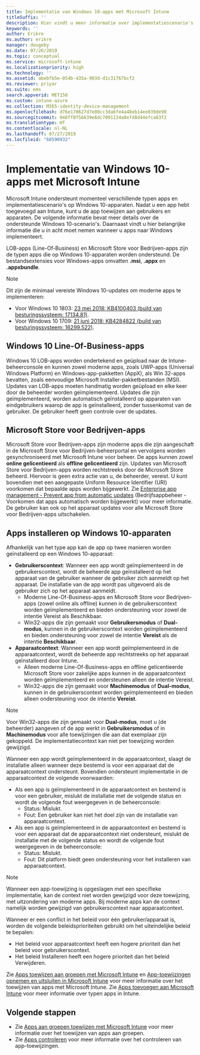 ```yaml
---
title: Implementatie van Windows 10-apps met Microsoft Intune
titleSuffix: ''
description: Hier vindt u meer informatie over implementatiescenario's voor apps in Windows 10 die beschikbaar zijn met Microsoft Intune.
keywords: ''
author: Erikre
ms.author: erikre
manager: dougeby
ms.date: 07/26/2019
ms.topic: conceptual
ms.service: microsoft-intune
ms.localizationpriority: high
ms.technology: ''
ms.assetid: abebfb5e-054b-435a-903d-d1c31767bcf2
ms.reviewer: priyar
ms.suite: ems
search.appverid: MET150
ms.custom: intune-azure
ms.collection: M365-identity-device-management
ms.openlocfilehash: d76e170627d7e08cc3da6fe4a48eb14ee839de98
ms.sourcegitcommit: 948ff8f56639e6dc7091134a0efd8d44efca63f2
ms.translationtype: HT
ms.contentlocale: nl-NL
ms.lasthandoff: 07/27/2019
ms.locfileid: "68590932"
---
```

# <a name="windows-10-app-deployment-using-microsoft-intune"></a>Implementatie van Windows 10-apps met Microsoft Intune 

Microsoft Intune ondersteunt momenteel verschillende typen apps en implementatiescenario's op Windows 10-apparaten. Nadat u een app hebt toegevoegd aan Intune, kunt u de app toewijzen aan gebruikers en apparaten. De volgende informatie bevat meer details over de ondersteunde Windows 10-scenario's. Daarnaast vindt u hier belangrijke informatie die u in acht moet nemen wanneer u apps naar Windows implementeert. 

LOB-apps (Line-Of-Business) en Microsoft Store voor Bedrijven-apps zijn de typen apps die op Windows 10-apparaten worden ondersteund. De bestandsextensies voor Windows-apps omvatten **.msi**, **.appx** en **.appxbundle**.  

> [!Note]
> Dit zijn de minimaal vereiste Windows 10-updates om moderne apps te implementeren:
> - Voor Windows 10 1803: [23 mei 2018: KB4100403 (build van besturingssysteem: 17134.81)](https://support.microsoft.com/help/4100403/windows-10-update-kb4100403).
> - Voor Windows 10 1709: [21 juni 2018: KB4284822 (build van besturingssysteem: 16299.522)](https://support.microsoft.com/help/4284822).

## <a name="windows-10-line-of-business-apps"></a>Windows 10 Line-Of-Business-apps

Windows 10 LOB-apps worden ondertekend en geüpload naar de Intune-beheerconsole en kunnen zowel moderne apps, zoals UWP-apps (Universal Windows Platform) en Windows-app-pakketten (AppX), als Win 32-apps bevatten, zoals eenvoudige Microsoft Installer-pakketbestanden (MSI). Updates van LOB-apps moeten handmatig worden geüpload en elke keer door de beheerder worden geïmplementeerd. Updates die zijn geïmplementeerd, worden automatisch geïnstalleerd op apparaten van eindgebruikers waarop de app is geïnstalleerd, zonder tussenkomst van de gebruiker. De gebruiker heeft geen controle over de updates. 

## <a name="microsoft-store-for-business-apps"></a>Microsoft Store voor Bedrijven-apps

Microsoft Store voor Bedrijven-apps zijn moderne apps die zijn aangeschaft in de Microsoft Store voor Bedrijven-beheerportal en vervolgens worden gesynchroniseerd met Microsoft Intune voor beheer. De apps kunnen zowel **online gelicentieerd** als **offline gelicentieerd** zijn. Updates van Microsoft Store voor Bedrijven-apps worden rechtstreeks door de Microsoft Store beheerd. Hiervoor is geen extra actie van u, de beheerder, vereist. U kunt bovendien met een aangepaste Uniform Resource Identifier (URI) voorkomen dat bepaalde apps worden bijgewerkt. Zie [Enterprise app management - Prevent app from automatic updates](https://docs.microsoft.com/windows/client-management/mdm/enterprise-app-management#prevent-app-from-automatic-updates) (Bedrijfsappbeheer - Voorkomen dat apps automatisch worden bijgewerkt) voor meer informatie. De gebruiker kan ook op het apparaat updates voor alle Microsoft Store voor Bedrijven-apps uitschakelen. 

## <a name="installing-apps-on-windows-10-devices"></a>Apps installeren op Windows 10-apparaten
Afhankelijk van het type app kan de app op twee manieren worden geïnstalleerd op een Windows 10-apparaat:

- **Gebruikerscontext**: Wanneer een app wordt geïmplementeerd in de gebruikerscontext, wordt de beheerde app geïnstalleerd op het apparaat van de gebruiker wanneer de gebruiker zich aanmeldt op het apparaat. De installatie van de app wordt pas uitgevoerd als de gebruiker zich op het apparaat aanmeldt. 
  - Moderne Line-Of-Business-apps en Microsoft Store voor Bedrijven-apps (zowel online als offline) kunnen in de gebruikerscontext worden geïmplementeerd en bieden ondersteuning voor zowel de intentie Vereist als Beschikbaar.
  - Win32-apps die zijn gemaakt voor **Gebruikersmodus** of **Dual-modus**, kunnen in de gebruikerscontext worden geïmplementeerd en bieden ondersteuning voor zowel de intentie **Vereist** als de intentie **Beschikbaar**. 
- **Apparaatcontext**: Wanneer een app wordt geïmplementeerd in de apparaatcontext, wordt de beheerde app rechtstreeks op het apparaat geïnstalleerd door Intune.
  - Alleen moderne Line-Of-Business-apps en offline gelicentieerde Microsoft Store voor zakelijke apps kunnen in de apparaatcontext worden geïmplementeerd en ondersteunen alleen de intentie Vereist.
  - Win32-apps die zijn gemaakt voor **Machinemodus** of **Dual-modus**, kunnen in de gebruikerscontext worden geïmplementeerd en bieden alleen ondersteuning voor de intentie **Vereist**.

> [!NOTE]
> Voor Win32-apps die zijn gemaakt voor **Dual-modus**, moet u (de beheerder) aangeven of de app werkt in **Gebruikersmodus** of in **Machinemodus** voor alle toewijzingen die aan dat exemplaar zijn gekoppeld. De implementatiecontext kan niet per toewijzing worden gewijzigd.  

Wanneer een app wordt geïmplementeerd in de apparaatcontext, slaagt de installatie alleen wanneer deze bestemd is voor een apparaat dat de apparaatcontext ondersteunt. Bovendien ondersteunt implementatie in de apparaatcontext de volgende voorwaarden:
- Als een app is geïmplementeerd in de apparaatcontext en bestemd is voor een gebruiker, mislukt de installatie met de volgende status en wordt de volgende fout weergegeven in de beheerconsole:
  - Status: Mislukt.
  - Fout: Een gebruiker kan niet het doel zijn van de installatie van apparaatcontext.
- Als een app is geïmplementeerd in de apparaatcontext en bestemd is voor een apparaat dat de apparaatcontext niet ondersteunt, mislukt de installatie met de volgende status en wordt de volgende fout weergegeven in de beheerconsole:
  - Status: Mislukt.
  - Fout: Dit platform biedt geen ondersteuning voor het installeren van apparaatcontext. 

> [!Note]
> Wanneer een app-toewijzing is opgeslagen met een specifieke implementatie, kan de context niet worden gewijzigd voor deze toewijzing, met uitzondering van moderne apps. Bij moderne apps kan de context namelijk worden gewijzigd van gebruikerscontext naar apparaatcontext. 

Wanneer er een conflict in het beleid voor één gebruiker/apparaat is, worden de volgende beleidsprioriteiten gebruikt om het uiteindelijke beleid te bepalen:
- Het beleid voor apparaatcontext heeft een hogere prioriteit dan het beleid voor gebruikerscontext. 
- Het beleid Installeren heeft een hogere prioriteit dan het beleid Verwijderen.

Zie [Apps toewijzen aan groepen met Microsoft Intune](apps-deploy.md) en [App-toewijzingen opnemen en uitsluiten in Microsoft Intune](apps-inc-exl-assignments.md) voor meer informatie over het toewijzen van apps met Microsoft Intune. Zie [Apps toevoegen aan Microsoft Intune](apps-add.md) voor meer informatie over typen apps in Intune.

## <a name="next-steps"></a>Volgende stappen

- Zie [Apps aan groepen toewijzen met Microsoft Intune](apps-deploy.md) voor meer informatie over het toewijzen van apps aan groepen.
- Zie [Apps controleren](apps-monitor.md) voor meer informatie over het controleren van app-toewijzingen.
